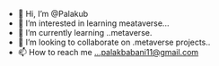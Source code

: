 - 👋 Hi, I’m @Palakub
- 👀 I’m interested in learning meataverse...
- 🌱 I’m currently learning ..metaverse.
- 💞️ I’m looking to collaborate on .metaverse projects..
- 📫 How to reach me ...palakbabani11@gmail.com 

<!---
Palakub/Palakub is a ✨ special ✨ repository because its `README.md` (this file) appears on your GitHub profile.
You can click the Preview link to take a look at your changes.
--->
